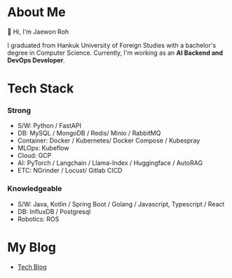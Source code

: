 # About Me
👋 Hi, I'm Jaewon Roh

I graduated from Hankuk University of Foreign Studies with a bachelor's degree in Computer Science. Currently, I'm working as an **AI Backend and DevOps Developer**.  


# Tech Stack
### Strong
- S/W: Python / FastAPI
- DB: MySQL / MongoDB / Redis/ Minio / RabbitMQ
- Container: Docker / Kubernetes/ Docker Compose / Kubespray
- MLOps: Kubeflow
- Cloud: GCP
- AI: PyTorch / Langchain / Llama-Index / Huggingface / AutoRAG
- ETC: NGrinder / Locust/ Gitlab CICD

### Knowledgeable
- S/W: Java, Kotlin / Spring Boot / Golang / Javascript, Typescript / React
- DB: InfluxDB / Postgresql
- Robotics: ROS

# My Blog
- [Tech Blog](https://velog.io/@harryroh2003)
